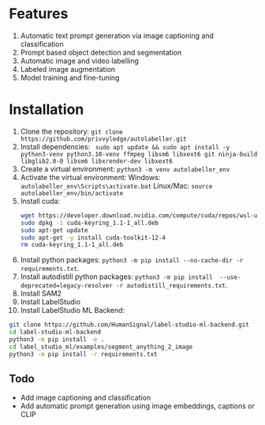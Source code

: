 # Features
1. Automatic text prompt generation via image captioning and classification
2. Prompt based object detection and segmentation
3. Automatic image and video labelling
4. Labeled image augmentation
5. Model training and fine-tuning

# Installation
1. Clone the repository: `git clone https://github.com/privvyledge/autolabeller.git`
2. Install dependencies: ` sudo apt update && sudo apt install -y python3-venv python3.10-venv ffmpeg libsm6 libxext6 git ninja-build libglib2.0-0 libsm6 libxrender-dev libxext6`
3. Create a virtual environment: `python3 -m venv autolabeller_env`
4. Activate the virtual environment:
    Windows: `autolabeller_env\Scripts\activate.bat`
    Linux/Mac: `source autolabeller_env/bin/activate`
5. Install cuda: 
   ```bash
   wget https://developer.download.nvidia.com/compute/cuda/repos/wsl-ubuntu/x86_64/cuda-keyring_1.1-1_all.deb
   sudo dpkg -i cuda-keyring_1.1-1_all.deb
   sudo apt-get update
   sudo apt-get -y install cuda-toolkit-12-4
   rm cuda-keyring_1.1-1_all.deb
   ```
6. Install python packages: `python3 -m pip install --no-cache-dir -r requirements.txt`. 
7. Install autodistill python packages: `python3 -m pip install  --use-deprecated=legacy-resolver -r autodistill_requirements.txt`.
8. Install SAM2
9. Install LabelStudio
10. Install LabelStudio ML Backend:
   ```bash
   git clone https://github.com/HumanSignal/label-studio-ml-backend.git
   cd label-studio-ml-backend
   python3 -m pip install -e .
   cd label_studio_ml/examples/segment_anything_2_image
   python3 -m pip install -r requirements.txt
   ```

## Todo
* Add image captioning and classification
* Add automatic prompt generation using image embeddings, captions or CLIP
